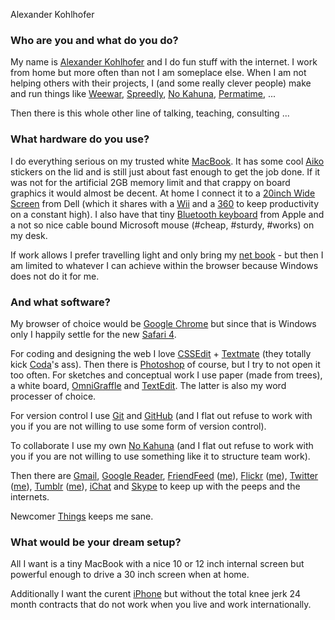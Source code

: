 Alexander Kohlhofer

### Who are you and what do you do?

My name is [Alexander Kohlhofer](http://plasticshore.com "Alex's own site.") and I do fun stuff with the internet. I work from home but more often than not I am someplace else. When I am not helping others with their projects, I (and some really clever people) make and run things like [Weewar][], [Spreedly][], [No Kahuna][no-kahuna], [Permatime][], ...

Then there is this whole other line of talking, teaching, consulting ...

### What hardware do you use?

I do everything serious on my trusted white [MacBook][]. It has some cool [Aiko](http://www.weareaiko.com/everyday/ "A funky clothes label.") stickers on the lid and is still just about fast enough to get the job done. If it was not for the artificial 2GB memory limit and that crappy on board graphics it would almost be decent. At home I connect it to a [20inch Wide Screen][e207wfp] from Dell (which it shares with a [Wii][] and a [360][xbox-360] to keep productivity on a constant high). I also have that tiny [Bluetooth keyboard][keyboard] from Apple and a not so nice cable bound Microsoft mouse (#cheap, #sturdy, #works) on my desk.

If work allows I prefer travelling light and only bring my [net book][eee-pc-901] - but then I am limited to whatever I can achieve within the browser because Windows does not do it for me.

### And what software?

My browser of choice would be [Google Chrome][chrome] but since that is Windows only I happily settle for the new [Safari 4][safari].

For coding and designing the web I love [CSSEdit][] + [Textmate][] (they totally kick [Coda][]'s ass). Then there is [Photoshop][] of course, but I try to not open it too often. For sketches and conceptual work I use paper (made from trees), a white board, [OmniGraffle][] and [TextEdit][]. The latter is also my word processer of choice.

For version control I use [Git][] and [GitHub][] (and I flat out refuse to work with you if you are not willing to use some form of version control).

To collaborate I use my own [No Kahuna][no-kahuna] (and I flat out refuse to work with you if you are not willing to use something like it to structure team work).

Then there are [Gmail][], [Google Reader][google-reader], [FriendFeed][] ([me](http://friendfeed.com/kohlhofer "Alex on FriendFeed")), [Flickr][] ([me](http://www.flickr.com/photos/plasticshore/ "Alex on Flickr.")), [Twitter][] ([me](http://twitter.com/kohlhofer "Alex on Twitter.")), [Tumblr][] ([me](http://blog.kohlhofer.com "Alex's tumblelog.")), [iChat][] and [Skype][] to keep up with the peeps and the internets.

Newcomer [Things][] keeps me sane.

### What would be your dream setup?

All I want is a tiny MacBook with a nice 10 or 12 inch internal screen but powerful enough to drive a 30 inch screen when at home.

Additionally I want the curent [iPhone][] but without the total knee jerk 24 month contracts that do not work when you live and work internationally.

[weewar]: http://www.weewar.com/ "A popular web-based strategy game."
[spreedly]: http://www.spreedly.com/ "A web-based service for collecting subscription payments for anything."
[no-kahuna]: http://www.nokahuna.com/ "A web-based project/collaboration service."
[permatime]: http://www.permatime.com/ "A web-based temporal headache massager."
[macbook]: http://www.apple.com/macbook/ "The consumer Mac laptop."
[e207wfp]: http://72.14.235.132/search?q=cache:kFKRQ5VywckJ:us.dell.com/sna/productdetail.aspx%3Fc%3Dus%26cs%3D19%26l%3Den%26s%3Ddhs%26sku%3D320-5123+e207wfp "A 20&quot; LCD screen."
[wii]: http://www.wii.com/ "A unique gaming console."
[xbox-360]: http://www.xbox.com/en-US/hardware/ "A popular gaming console."
[keyboard]: http://www.apple.com/keyboard/ "The slim keyboard for Macs."
[eee-pc-901]: http://www.asus.com/product.aspx?P_ID=1sRO7tW9B0OdR9yz "A 9&quot; netbook."
[chrome]: http://google.com/chrome "A WebKit-based browser, where each tab runs in its own thread."
[safari]: http://www.apple.com/safari/ "A fast web browser."
[cssedit]: http://macrabbit.com/cssedit/ "A stylesheet editor for the Mac."
[textmate]: http://macromates.com/ "A very popular text editor for the Mac."
[coda]: http://panic.com/coda/ "A single-window HTML/web tool."
[photoshop]: http://adobe.com/products/photoshop/ "The infamous graphic editor."
[omnigraffle]: http://www.omnigroup.com/applications/omnigraffle/ "Diagramming software for the Mac."
[textedit]: http://support.apple.com/kb/HT2523 "The default text editor included with Mac OS X."
[git]: http://git-scm.com/ "A version control system."
[github]: http://www.github.com/ "A Git code repository service."
[no-kahuna]: http://www.nokahuna.com/ "A web-based project/collaboration service."
[gmail]: http://mail.google.com/ "Web-based email."
[google-reader]: http://reader.google.com/ "A web-based feed reader."
[friendfeed]: http://www.friendfeed.com/ "Web-based social aggregation."
[flickr]: http://www.flickr.com/ "Possibly the best photo-sharing website, like, evar."
[twitter]: http://twitter.com/ "An online micro-blogging platform."
[tumblr]: http://www.tumblr.com/ "An online personal publishing platform."
[ichat]: http://www.apple.com/macosx/features/ichat.html "An AIM/Jabber client included with Mac OS X."
[skype]: http://www.skype.com/ "Voice and video chat software."
[things]: http://culturedcode.com/things/ "A popular task management application for the Mac."
[iphone]: http://www.apple.com/iphone/ "C'mon, you know what this is."
